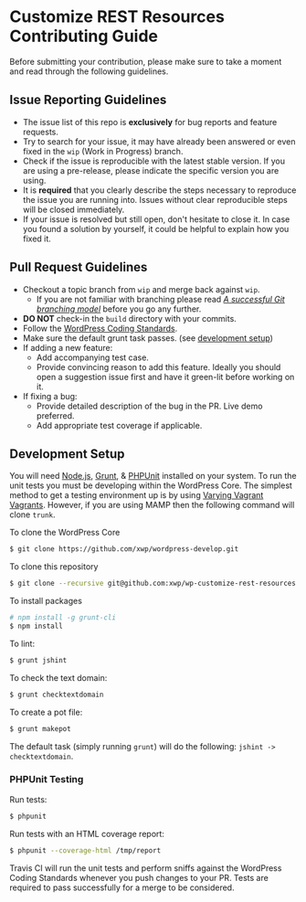 # Customize REST Resources Contributing Guide

Before submitting your contribution, please make sure to take a moment and read through the following guidelines.

## Issue Reporting Guidelines

- The issue list of this repo is **exclusively** for bug reports and feature requests.
- Try to search for your issue, it may have already been answered or even fixed in the `wip` (Work in Progress) branch.
- Check if the issue is reproducible with the latest stable version. If you are using a pre-release, please indicate the specific version you are using.
- It is **required** that you clearly describe the steps necessary to reproduce the issue you are running into. Issues without clear reproducible steps will be closed immediately.
- If your issue is resolved but still open, don't hesitate to close it. In case you found a solution by yourself, it could be helpful to explain how you fixed it.

## Pull Request Guidelines

- Checkout a topic branch from `wip` and merge back against `wip`.
    - If you are not familiar with branching please read [_A successful Git branching model_](http://nvie.com/posts/a-successful-git-branching-model/) before you go any further.
- **DO NOT** check-in the `build` directory with your commits.
- Follow the [WordPress Coding Standards](https://make.wordpress.org/core/handbook/coding-standards/).
- Make sure the default grunt task passes. (see [development setup](#development-setup))
- If adding a new feature:
    - Add accompanying test case.
    - Provide convincing reason to add this feature. Ideally you should open a suggestion issue first and have it green-lit before working on it.
- If fixing a bug:
    - Provide detailed description of the bug in the PR. Live demo preferred.
    - Add appropriate test coverage if applicable.

## Development Setup

You will need [Node.js](http://nodejs.org), [Grunt](http://gruntjs.com), & [PHPUnit](https://phpunit.de/getting-started.html) installed on your system. To run the unit tests you must be developing within the WordPress Core. The simplest method to get a testing environment up is by using [Varying Vagrant Vagrants](https://github.com/Varying-Vagrant-Vagrants/VVV). However, if you are using MAMP then the following command will clone `trunk`.

To clone the WordPress Core

``` bash
$ git clone https://github.com/xwp/wordpress-develop.git
```

To clone this repository
``` bash
$ git clone --recursive git@github.com:xwp/wp-customize-rest-resources.git customize-rest-resources
```

To install packages

``` bash
# npm install -g grunt-cli
$ npm install
```

To lint:

``` bash
$ grunt jshint
```

To check the text domain:

``` bash
$ grunt checktextdomain
```

To create a pot file:

``` bash
$ grunt makepot
```

The default task (simply running `grunt`) will do the following: `jshint -> checktextdomain`.

### PHPUnit Testing

Run tests:

``` bash
$ phpunit
```

Run tests with an HTML coverage report:

``` bash
$ phpunit --coverage-html /tmp/report
```

Travis CI will run the unit tests and perform sniffs against the WordPress Coding Standards whenever you push changes to your PR. Tests are required to pass successfully for a merge to be considered.